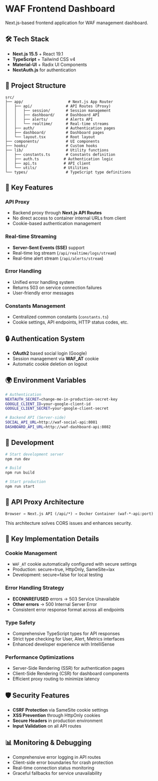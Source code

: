 # WAF Frontend Dashboard

Next.js-based frontend application for WAF management dashboard.

## 🛠️ Tech Stack

- **Next.js 15.5** + React 19.1
- **TypeScript** + Tailwind CSS v4  
- **Material-UI** + Radix UI Components
- **NextAuth.js** for authentication

## 📁 Project Structure

```
src/
├── app/                    # Next.js App Router
│   ├── api/               # API Routes (Proxy)
│   │   ├── session/       # Session management
│   │   ├── dashboard/     # Dashboard API
│   │   ├── alerts/        # Alerts API  
│   │   └── realtime/      # Real-time streams
│   ├── auth/              # Authentication pages
│   ├── dashboard/         # Dashboard pages
│   └── layout.tsx         # Root layout
├── components/            # UI components
├── hooks/                 # Custom hooks
├── lib/                   # Utility functions
│   ├── constants.ts       # Constants definition
│   ├── auth.ts           # Authentication logic
│   ├── api.ts            # API client
│   └── utils/            # Utilities
└── types/                 # TypeScript type definitions
```

## 🔧 Key Features

### API Proxy
- Backend proxy through **Next.js API Routes**
- No direct access to container internal URLs from client
- Cookie-based authentication management

### Real-time Streaming
- **Server-Sent Events (SSE)** support
- Real-time log stream (`/api/realtime/logs/stream`)
- Real-time alert stream (`/api/alerts/stream`)

### Error Handling
- Unified error handling system
- Returns 503 on service connection failures
- User-friendly error messages

### Constants Management
- Centralized common constants (`constants.ts`)
- Cookie settings, API endpoints, HTTP status codes, etc.

## 🔒 Authentication System

- **OAuth2** based social login (Google)
- Session management via **WAF_AT** cookie
- Automatic cookie deletion on logout

## 🌍 Environment Variables

```bash
# Authentication
NEXTAUTH_SECRET=change-me-in-production-secret-key
GOOGLE_CLIENT_ID=your-google-client-id  
GOOGLE_CLIENT_SECRET=your-google-client-secret

# Backend API (Server-side)
SOCIAL_API_URL=http://waf-social-api:8081
DASHBOARD_API_URL=http://waf-dashboard-api:8082
```

## 🚀 Development

```bash
# Start development server
npm run dev

# Build
npm run build

# Start production  
npm run start
```

## 📡 API Proxy Architecture

```
Browser → Next.js API (/api/*) → Docker Container (waf-*-api:port)
```

This architecture solves CORS issues and enhances security.

## 🔧 Key Implementation Details

### Cookie Management
- `WAF_AT` cookie automatically configured with secure settings
- Production: secure=true, HttpOnly, SameSite=lax
- Development: secure=false for local testing

### Error Handling Strategy
- **ECONNREFUSED** errors → 503 Service Unavailable
- **Other errors** → 500 Internal Server Error
- Consistent error response format across all endpoints

### Type Safety
- Comprehensive TypeScript types for API responses
- Strict type checking for User, Alert, Metrics interfaces
- Enhanced developer experience with IntelliSense

### Performance Optimizations
- Server-Side Rendering (SSR) for authentication pages
- Client-Side Rendering (CSR) for dashboard components
- Efficient proxy routing to minimize latency

## 🛡️ Security Features

- **CSRF Protection** via SameSite cookie settings
- **XSS Prevention** through HttpOnly cookies
- **Secure Headers** in production environment
- **Input Validation** on all API routes

## 📊 Monitoring & Debugging

- Comprehensive error logging in API routes
- Client-side error boundaries for crash protection
- Real-time connection status monitoring
- Graceful fallbacks for service unavailability